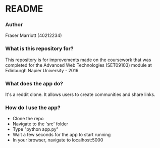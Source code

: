 # README #

### Author ###

Fraser Marriott (40212234)

### What is this repository for? ###

This repository is for improvements made on the coursework that was completed for the Advanced Web Technologies (SET09103) module at Edinburgh Napier University - 2016

### What does the app do? ###

It's a reddit clone. It allows users to create communities and share
links.

### How do I use the app? ###

* Clone the repo
* Navigate to the 'src' folder
* Type "python app.py"
* Wait a few seconds for the app to start running
* In your browser, navigate to localhost:5000

